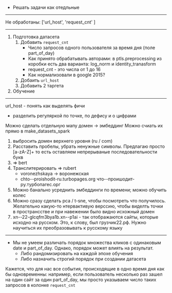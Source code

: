 * Решать задачи как отедльные

---

Не обработаны: ['url_host', 'request_cnt' ]


---

1. Подготовка датасета
    1. Добавить `request_cnt`
        * Число запросов одного пользователя за время дня (поле part_of_day)
        * Как принято обрабатывать авторами: в ptls.preprocessing из коробки есть два варианта: log_norm и identity_tranasform
        * request_cnt - это числа от 1 до 16 
        * Как нормализовали в google 2015? 
    2. Добаить `url_host`
    3. Добавить 2 таргета
2. Обучение 

---
url_host - понять как выделять фичи
* разделить регуляркой по точке, по дефису и о цифрами

Можно сделать отдельную мапу домен -> эмбеддинг
Можно счиать их прямо в make_datasets_spark

1. выбросить домен верхнего уровня (ru / com)
1. Расставить пробелы, убрать ненужные символы. Предлагаю просто [a-zA-Z]+ то есть оставляем непрерываные последовательности букв
2. => bert
3. Транслитерировать => rubert
    * voronezhskaya -> воронежская
    * chto--proishodit-ru.turbopages.org что--проишодит-ру.турбопагес.орг
4. Можно банально усреднить эмбеддинги по времени; можно обучить колес
5. Можно сразу сделать pca / t-sne, чтобы посмотреть что получилось. Желательно какую-то нтервактивую верссию, чтобы виделть точки в пространсстве и при навежении было видно исхожный домен
6. xn--22-glcqfm3bya1b.xn--p1ai - так отображаются сайты, которые исходно на русском. Это, к слову, был грузчик22.рф. Нужно научиться их преобразовывать к русскому языку

---


* Мы не умеем различать порядок множества кликов с одинаковым date и part_of_day. Однако, порядок может влиять на результат.
    * Либо рандомизировать на каждой эпохе обучения
    * Либо назначить строгий порядок при создании датасета


Кажется, что для нас все события, происходящие в одно время дня как бы одновременны: например, если пользователь несколько раз зашел на один сайт за один part_of_day, мы просто указываем число таких запросов в колонке `request_cnt`

